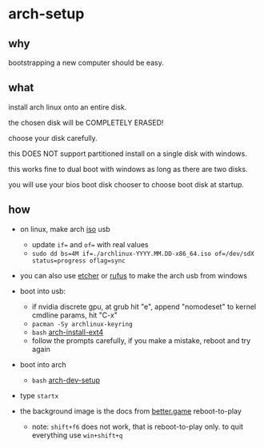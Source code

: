 # arch-setup

## why

bootstrapping a new computer should be easy.

## what

install arch linux onto an entire disk.

the chosen disk will be COMPLETELY ERASED!

choose your disk carefully.

this DOES NOT support partitioned install on a single disk with windows.

this works fine to dual boot with windows as long as there are two disks.

you will use your bios boot disk chooser to choose boot disk at startup.

## how

- on linux, make arch [iso](https://archlinux.org/download/) usb
  - update `if=` and `of=` with real values
  - `sudo dd bs=4M if=./archlinux-YYYY.MM.DD-x86_64.iso of=/dev/sdX status=progress oflag=sync`

- you can also use [etcher](https://github.com/balena-io/etcher/releases) or [rufus](https://github.com/pbatard/rufus/releases) to make the arch usb from windows

- boot into usb:
  - if nvidia discrete gpu, at grub hit "e", append "nomodeset" to kernel cmdline params, hit "C-x"
  - `pacman -Sy archlinux-keyring`
  - `bash` [arch-install-ext4](./arch-install-ext4)
  - follow the prompts carefully, if you make a mistake, reboot and try again

- boot into arch
  - `bash` [arch-dev-setup](./arch-dev-setup)

- type `startx`

- the background image is the docs from [better.game](https://better.game) reboot-to-play
  - note: `shift+f6` does not work, that is reboot-to-play only. to quit everything use `win+shift+q`
